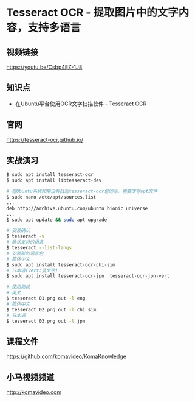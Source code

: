 Tesseract OCR - 提取图片中的文字内容，支持多语言
===========================================

## 视频链接

https://youtu.be/Csbp4EZ-1J8

## 知识点

* 在Ubuntu平台使用OCR文字扫描软件 - Tesseract OCR

## 官网

https://tesseract-ocr.github.io/

## 实战演习

```bash
$ sudo apt install tesseract-ocr
$ sudo apt install libtesseract-dev

# 在Ubuntu系统如果没有找到tesseract-ocr包的话，需要改写apt文件
$ sudo nano /etc/apt/sources.list
...
deb http://archive.ubuntu.com/ubuntu bionic universe
...
$ sudo apt update && sudo apt upgrade

# 安装确认
$ tesseract -v
# 确认支持的语言
$ tesseract --list-langs
# 安装新的语言包
# 简体中文
$ sudo apt install tesseract-ocr-chi-sim
# 日本语(vert:竖文字)
$ sudo apt install tesseract-ocr-jpn  tesseract-ocr-jpn-vert

# 使用测试
# 英文
$ tesseract 01.png out -l eng
# 简体中文
$ tesseract 02.png out -l chi_sim
# 日本语
$ tesseract 03.png out -l jpn
```

## 课程文件

https://github.com/komavideo/KomaKnowledge

## 小马视频频道

http://komavideo.com
